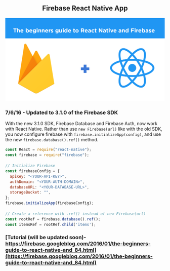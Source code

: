 <p align="center">
  <h2 align="center">Firebase React Native App</h2>
</p>

![Logo](firebase-react.png)

### 7/6/16 - Updated to 3.1.0 of the Firebase SDK
With the new 3.1.0 SDK, Firebase Database and Firebase Auth, now work with React Native. 
Rather than use `new Firebase(url)` like with the old SDK, you now configure firebase with `firebase.initializeApp(config)`,
and use the new `firebase.database().ref()` method.

```js
const React = require("react-native");
const firebase = require("firebase");

// Initialize Firebase
const firebaseConfig = {
  apiKey: "<YOUR-API-KEY>",
  authDomain: "<YOUR-AUTH-DOMAIN>",
  databaseURL: "<YOUR-DATABASE-URL>",
  storageBucket: "",
};
firebase.initializeApp(firebaseConfig);

// Create a reference with .ref() instead of new Firebase(url)
const rootRef = firebase.database().ref();
const itemsRef = rootRef.child('items');
```

### [Tutorial (will be updated soon)- https://firebase.googleblog.com/2016/01/the-beginners-guide-to-react-native-and_84.html](https://firebase.googleblog.com/2016/01/the-beginners-guide-to-react-native-and_84.html)

